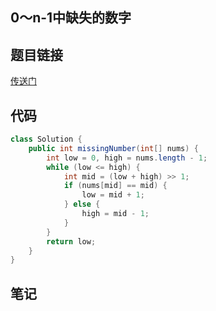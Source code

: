 ## 0～n-1中缺失的数字  
## 题目链接
[传送门](https://leetcode-cn.com/problems/que-shi-de-shu-zi-lcof/)
## 代码
```java
class Solution {
    public int missingNumber(int[] nums) {
        int low = 0, high = nums.length - 1;
        while (low <= high) {
            int mid = (low + high) >> 1;
            if (nums[mid] == mid) {
                low = mid + 1;
            } else {
                high = mid - 1;
            }
        }
        return low;
    }
}
```
## 笔记
